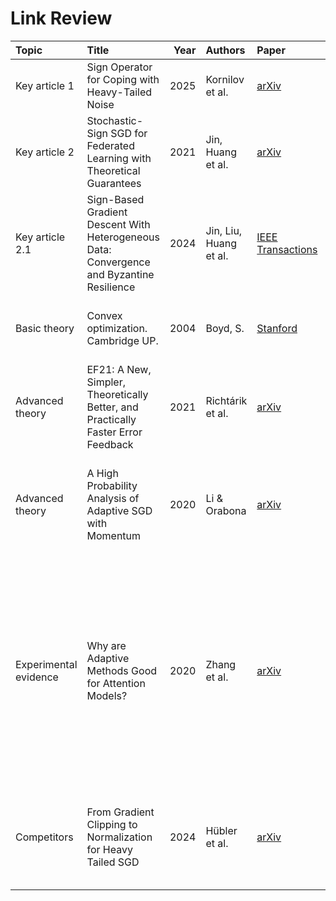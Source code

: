 # Link Review


| Topic | Title | Year | Authors | Paper | Code | Summary |
| :--- | :--- | ---: | :--- | :--- | :--- | :--- |
| Key article 1 | Sign Operator for Coping with Heavy-Tailed Noise | 2025 | Kornilov et al. | [arXiv](https://arxiv.org/abs/2502.07923) | - | Proofs for heavy-tailed noise |
| Key article 2 | Stochastic-Sign SGD for Federated Learning with Theoretical Guarantees | 2021 | Jin, Huang et al. | [arXiv](https://arxiv.org/abs/2002.10940) | - | 2 compressors and proofs of differential privacy |
| Key article 2.1 | Sign-Based Gradient Descent With Heterogeneous Data: Convergence and Byzantine Resilience | 2024 | Jin, Liu, Huang et al. | [IEEE Transactions](https://par.nsf.gov/servlets/purl/10531718) | - | A slightly modified version of key article 2 with a new dataset and no proofs |
| Basic theory | Convex optimization. Cambridge UP. | 2004 | Boyd, S. | [Stanford](https://web.stanford.edu/~boyd/cvxbook/bv_cvxbook.pdf) | - | A go-to for definitions and basic lemmas (see key article 1) |
| Advanced theory | EF21: A New, Simpler, Theoretically Better, and Practically Faster Error Feedback | 2021 | Richtárik et al. | [arXiv](https://arxiv.org/abs/2106.05203) | - | SOTA error feedback algorithm with sound theoretical analysis |
| Advanced theory | A High Probability Analysis of Adaptive SGD with Momentum | 2020 | Li & Orabona | [arXiv](https://arxiv.org/abs/2007.14294) | - | Important Measure Concentration Lemma and an example of proving high-probability convergence |
| Experimental evidence | Why are Adaptive Methods Good for Attention Models? | 2020 | Zhang et al. | [arXiv](https://arxiv.org/abs/1912.03194) | - | 1) Empirical and theoretical evidence that a heavy-tailed distribution of the noise in stochastic gradients causes poor performance of SGD. 2) Gradient clipping can deal with that + BERT training.
| Competitors | From Gradient Clipping to Normalization for Heavy Tailed SGD | 2024 | Hübler et al. | [arXiv](https://arxiv.org/abs/2410.13849) | - | Normalized SGD with heavy tails under heavy-tailed noise and a proof of Batching Lemma |
